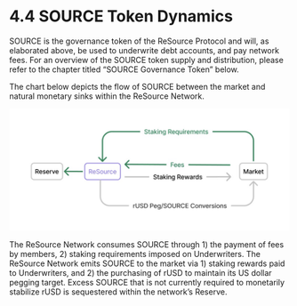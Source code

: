 # 4.4	SOURCE Token Dynamics

SOURCE is the governance token of the ReSource Protocol and will, as elaborated above, be used to underwrite debt accounts, and pay network fees. For an overview of the SOURCE token supply and distribution, please refer to the chapter titled “SOURCE Governance Token” below.

The chart below depicts the flow of SOURCE between the market and natural monetary sinks within the ReSource Network.

![](<../.gitbook/assets/image (11).png>)

The ReSource Network consumes SOURCE through 1) the payment of fees by members, 2) staking requirements imposed on Underwriters. The ReSource Network emits SOURCE to the market via 1) staking rewards paid to Underwriters, and 2) the purchasing of rUSD to maintain its US dollar pegging target. Excess SOURCE that is not currently required to monetarily stabilize rUSD is sequestered within the network’s Reserve.
